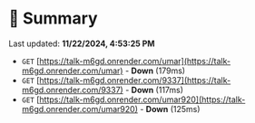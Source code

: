 # 📖 Summary
Last updated: **11/22/2024, 4:53:25 PM**

- `GET` [https://talk-m6gd.onrender.com/umar](https://talk-m6gd.onrender.com/umar) - **Down** (179ms)
- `GET` [https://talk-m6gd.onrender.com/9337](https://talk-m6gd.onrender.com/9337) - **Down** (117ms)
- `GET` [https://talk-m6gd.onrender.com/umar920](https://talk-m6gd.onrender.com/umar920) - **Down** (125ms)
